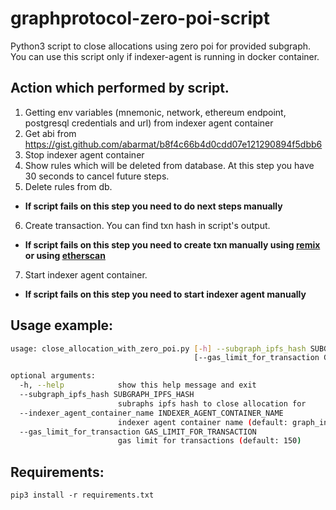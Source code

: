 # graphprotocol-zero-poi-script
Python3 script to close allocations using zero poi for provided subgraph.
You can use this script only if indexer-agent is running in docker container.

## Action which performed by script.
1. Getting env variables (mnemonic, network, ethereum endpoint, postgresql credentials and url) from indexer agent container
2. Get abi from https://gist.github.com/abarmat/b8f4c66b4d0cdd07e121290894f5dbb6
3. Stop indexer agent container
4. Show rules which will be deleted from database. At this step you have 30 seconds to cancel future steps.
5. Delete rules from db.
- **If script fails on this step you need to do next steps manually**
6. Create transaction. You can find txn hash in script's output.
- **If script fails on this step you need to create txn manually using [remix](https://remix.ethereum.org/) or using [etherscan](https://etherscan.io/)**
7. Start indexer agent container.
- **If script fails on this step you need to start indexer agent manually**

## Usage example:
```bash
usage: close_allocation_with_zero_poi.py [-h] --subgraph_ipfs_hash SUBGRAPH_IPFS_HASH [--indexer_agent_container_name INDEXER_AGENT_CONTAINER_NAME]
                                         [--gas_limit_for_transaction GAS_LIMIT_FOR_TRANSACTION]

optional arguments:
  -h, --help            show this help message and exit
  --subgraph_ipfs_hash SUBGRAPH_IPFS_HASH
                        subraphs ipfs hash to close allocation for
  --indexer_agent_container_name INDEXER_AGENT_CONTAINER_NAME
                        indexer agent container name (default: graph_indexer_agent_1)
  --gas_limit_for_transaction GAS_LIMIT_FOR_TRANSACTION
                        gas limit for transactions (default: 150)
```

## Requirements:

```pip3 install -r requirements.txt```
